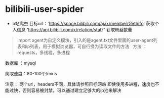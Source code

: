 # bilibili-user-spider
 - b站爬虫
 目标url：'https://space.bilibili.com/ajax/member/GetInfo' 获取个人信息
          'https://api.bilibili.com/x/relation/stat?' 获取粉丝数量
 
 > import agent为自定义模块，引入的是agent.txt文件里面的user-agent列表和ip列表，用于模拟浏览器，可自行换为读取文件的方法
 
方法 ：requests，多线程，多进程

数据库 ：mysql

爬取速度：80-100个/mins

注意：
两个url，headers不同，具体请参照目标网站
即使使用多进程，速度也不能过快，否则容易被封禁，可以通过建立足够大的ip池来解决
